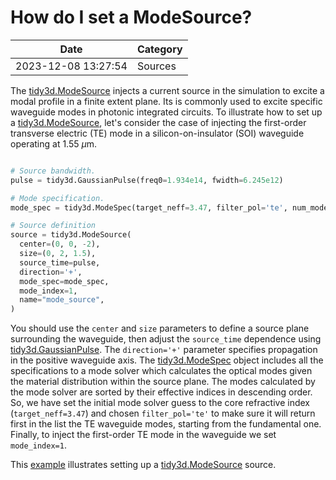 # How do I set a ModeSource?

| Date       | Category    |
|------------|-------------|
| 2023-12-08 13:27:54 | Sources |


The [tidy3d.ModeSource](https://docs.flexcompute.com/projects/tidy3d/en/latest/_autosummary/tidy3d.ModeSource.html) injects a current source in the simulation to excite a modal profile in a finite extent plane. Its is commonly used to excite specific waveguide modes in photonic integrated circuits. To illustrate how to set up a [tidy3d.ModeSource](https://docs.flexcompute.com/projects/tidy3d/en/latest/_autosummary/tidy3d.ModeSource.html), let's consider the case of injecting the first-order transverse electric (TE) mode in a silicon-on-insulator (SOI) waveguide operating at 1.55 $\mu$m.



```python

# Source bandwidth.
pulse = tidy3d.GaussianPulse(freq0=1.934e14, fwidth=6.245e12)

# Mode specification.
mode_spec = tidy3d.ModeSpec(target_neff=3.47, filter_pol='te', num_modes = 2)

# Source definition
source = tidy3d.ModeSource(
  center=(0, 0, -2),
  size=(0, 2, 1.5),
  source_time=pulse,
  direction='+',
  mode_spec=mode_spec,
  mode_index=1,
  name="mode_source",
)

```



You should use the `center` and `size` parameters to define a source plane surrounding the waveguide, then adjust the `source_time` dependence using [tidy3d.GaussianPulse](https://docs.flexcompute.com/projects/tidy3d/en/latest/_autosummary/tidy3d.GaussianPulse.html). The `direction='+'` parameter specifies propagation in the positive waveguide axis. The [tidy3d.ModeSpec](https://docs.flexcompute.com/projects/tidy3d/en/latest/_autosummary/tidy3d.ModeSpec.html#tidy3d.ModeSpec) object includes all the specifications to a mode solver which calculates the optical modes given the material distribution within the source plane. The modes calculated by the mode solver are sorted by their effective indices in descending order. So, we have set the initial mode solver guess to the core refractive index (`target_neff=3.47`) and chosen `filter_pol='te'` to make sure it will return first in the list the TE waveguide modes, starting from the fundamental one. Finally,  to inject the first-order TE mode in the waveguide we set `mode_index=1`.

This [example](https://www.flexcompute.com/tidy3d/examples/notebooks/ModalSourcesMonitors/) illustrates setting up a [tidy3d.ModeSource](https://docs.flexcompute.com/projects/tidy3d/en/latest/_autosummary/tidy3d.ModeSource.html) source.